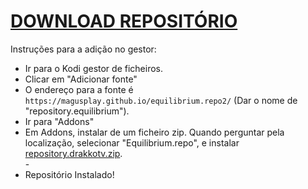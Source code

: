 # <a href="repository.equilibrium.zip">DOWNLOAD REPOSITÓRIO</a>

Instruções para a adição no gestor:


<p align="left">
  <ul>
    <li>Ir para o Kodi gestor de ficheiros.</li>
    <li>Clicar em "Adicionar fonte"</li>
    <li>O endereço para a fonte é <code>https://magusplay.github.io/equilibrium.repo2/</code> (Dar o nome de "repository.equilibrium").</li>
    <li>Ir para "Addons"</li>
    <li>Em Addons, instalar de um ficheiro zip. Quando perguntar pela localização, selecionar "Equilibrium.repo", e instalar <a href="repository.equilibrium.repo2.zip">repository.drakkotv.zip</a>.</li>
    -
    <li>Repositório Instalado!</li>
    
</ul>

                                      
                                       

</p>
